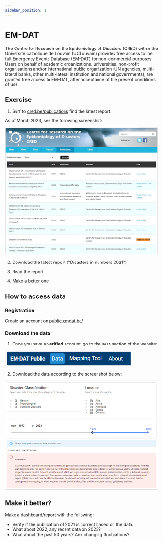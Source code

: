 ```yaml
---
sidebar_position: 1
---
```


# EM-DAT

The Centre for Research on the Epidemiology of Disasters (CRED) within the Université catholique de Louvain (UCLouvain) provides free access to the full Emergency Events Database (EM-DAT)
for non-commercial purposes. <br />
Users on behalf of academic organizations, universities, non-profit organisations and/or international public organization 
(UN agencies, multi-lateral banks, other multi-lateral institution and national governments), 
are granted free access to EM-DAT, after acceptance of the present conditions of use.



## Exercise

1. Surf to [cred.be/publications](https://cred.be/publications) find the latest report.

As of March 2023, see the following screenshot:

![report2021.png](report.png)

2. Download the latest report ("Disasters in numbers 2021")

3. Read the report

4. Make a better one

## How to access data

### Registration

Create an account on [public.emdat.be/](https://public.emdat.be/)

### Download the data

1. Once you have a **verified** account, go to the `DATA` section of the website: 

![datasection.png](datasection.png)

2. Download the data according to the screenshot below:

![emdat.png](emdat.png)

## Make it better?

Make a dashboard/report with the following:

- Verify if the publication of 2021 is correct based on the data.
- What about 2022, any recent data on 2023?
- What about the past 50 years? Any changing fluctuations?
